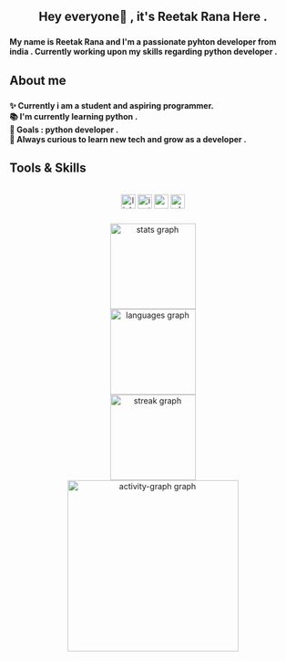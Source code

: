 <h2 align="center">Hey  everyone👋 , it's Reetak Rana Here .</h2>

###

<h4 align="left">My name is Reetak Rana and I'm a passionate pyhton developer from india . Currently working upon my skills regarding python developer .</h4>

###

<h2 align="left">About me</h2>

###

<h4 align="left">✨ Currently i am a student and aspiring programmer.<br>📚 I'm currently learning python .<br>🎯 Goals :  python developer .<br>🎲 Always curious to learn new tech and grow as a developer .</h4>

###

<h2 align="left">Tools & Skills</h2>

<br clear="both">

<div align="center">
  <img src="https://img.shields.io/static/v1?message=LinkedIn&logo=linkedin&label=&color=0077B5&logoColor=white&labelColor=&style=for-the-badge" height="25" alt="linkedin logo"  />
  <img src="https://img.shields.io/static/v1?message=Instagram&logo=instagram&label=&color=E4405F&logoColor=white&labelColor=&style=for-the-badge" height="25" alt="instagram logo"  />
  <img src="https://img.shields.io/static/v1?message=Youtube&logo=youtube&label=&color=FF0000&logoColor=white&labelColor=&style=for-the-badge" height="25" alt="youtube logo"  />
  <img src="https://img.shields.io/static/v1?message=Whatsapp&logo=whatsapp&label=&color=25D366&logoColor=white&labelColor=&style=for-the-badge" height="25" alt="whatsapp logo"  />
</div>

###

<div align="center">
  <img src="https://github-readme-stats.vercel.app/api?username=REETAK-RANA&hide_title=false&hide_rank=false&show_icons=true&include_all_commits=true&count_private=true&disable_animations=false&theme=dracula&locale=en&hide_border=false&order=1" height="150" alt="stats graph" /> <br>
  <img src="https://github-readme-stats.vercel.app/api/top-langs?username=REETAK-RANA&locale=en&hide_title=false&layout=compact&card_width=320&langs_count=5&theme=dracula&hide_border=false&order=2" height="150" alt="languages graph" /> <br>
  <img src="https://streak-stats.demolab.com?user=REETAK-RANA&locale=en&mode=daily&theme=dracula&hide_border=false&border_radius=5&order=3" height="150" alt="streak graph" /> <br>
  <img src="https://github-readme-activity-graph.vercel.app/graph?username=REETAK-RANA&radius=16&theme=dracula&area=true&order=5" height="300" alt="activity-graph graph"  />
</div>

###
